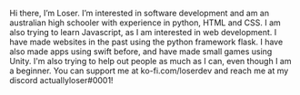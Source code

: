 Hi there, I’m Loser.
I’m interested in software development and am an australian high schooler with experience in python, HTML and CSS.
I am also trying to learn Javascript, as I am interested in web development.
I have made websites in the past using the python framework flask. I have also made apps using swift before, and have made small games using Unity.
I'm also trying to help out people as much as I can, even though I am a beginner.
You can support me at ko-fi.com/loserdev and reach me at my discord actuallyloser#0001!
